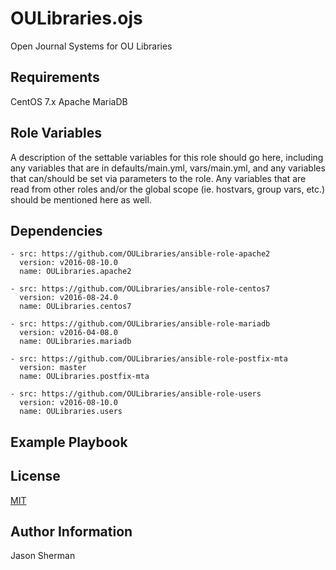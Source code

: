 OULibraries.ojs
=========

Open Journal Systems for OU Libraries

Requirements
------------

CentOS 7.x
Apache
MariaDB

Role Variables
--------------

A description of the settable variables for this role should go here, including any variables that are in defaults/main.yml, vars/main.yml, and any variables that can/should be set via parameters to the role. Any variables that are read from other roles and/or the global scope (ie. hostvars, group vars, etc.) should be mentioned here as well.

Dependencies
------------

```
- src: https://github.com/OULibraries/ansible-role-apache2
  version: v2016-08-10.0
  name: OULibraries.apache2

- src: https://github.com/OULibraries/ansible-role-centos7
  version: v2016-08-24.0
  name: OULibraries.centos7

- src: https://github.com/OULibraries/ansible-role-mariadb
  version: v2016-04-08.0
  name: OULibraries.mariadb

- src: https://github.com/OULibraries/ansible-role-postfix-mta
  version: master
  name: OULibraries.postfix-mta

- src: https://github.com/OULibraries/ansible-role-users
  version: v2016-08-10.0
  name: OULibraries.users
```

Example Playbook
----------------

License
-------

[MIT](https://github.com/OULibraries/ansible-role-ojs/blob/master/LICENSE)

Author Information
------------------

Jason Sherman
